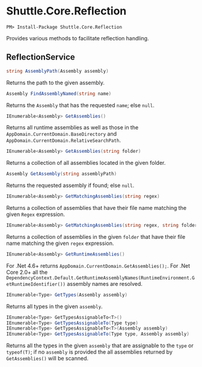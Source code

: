 # Shuttle.Core.Reflection

```
PM> Install-Package Shuttle.Core.Reflection
```

Provides various methods to facilitate reflection handling.

## ReflectionService

``` c#
string AssemblyPath(Assembly assembly)
```

Returns the path to the given assembly.

``` c#
Assembly FindAssemblyNamed(string name)
```

Returns the `Assembly` that has the requested `name`; else `null`.

``` c#
IEnumerable<Assembly> GetAssemblies()
```

Returns all runtime assemblies as well as those in the `AppDomain.CurrentDomain.BaseDirectory` and `AppDomain.CurrentDomain.RelativeSearchPath`.

``` c#
IEnumerable<Assembly> GetAssemblies(string folder)
```

Returns a collection of all assemblies located in the given folder.

``` c#
Assembly GetAssembly(string assemblyPath)
```

Returns the requested assembly if found; else `null`.

``` c#
IEnumerable<Assembly> GetMatchingAssemblies(string regex)
```

Returns a collection of assemblies that have their file name matching the given `Regex` expression.

``` c#
IEnumerable<Assembly> GetMatchingAssemblies(string regex, string folder)
```

Returns a collection of assemblies in the given `folder` that have their file name matching the given `regex` expression.

``` c#
IEnumerable<Assembly> GetRuntimeAssemblies()
```

For .Net 4.6+ returns `AppDomain.CurrentDomain.GetAssemblies();`.  For .Net Core 2.0+ all the `DependencyContext.Default.GetRuntimeAssemblyNames(RuntimeEnvironment.GetRuntimeIdentifier())` assembly names are resolved.

``` c#
IEnumerable<Type> GetTypes(Assembly assembly)
```

Returns all types in the given `assembly`.

``` c#
IEnumerable<Type> GetTypesAssignableTo<T>()
IEnumerable<Type> GetTypesAssignableTo(Type type)
IEnumerable<Type> GetTypesAssignableTo<T>(Assembly assembly)
IEnumerable<Type> GetTypesAssignableTo(Type type, Assembly assembly)
```

Returns all the types in the given `assembly` that are assignable to the `type` or `typeof(T)`; if no `assembly` is provided the all assemblies returned by `GetAssemblies()` will be scanned.

